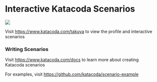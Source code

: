 # Interactive Katacoda Scenarios

[![](http://shields.katacoda.com/katacoda/takuya/count.svg)](https://www.katacoda.com/takuya "Get your profile on Katacoda.com")

Visit https://www.katacoda.com/takuya to view the profile and interactive scenarios

### Writing Scenarios
Visit https://www.katacoda.com/docs to learn more about creating Katacoda scenarios

For examples, visit https://github.com/katacoda/scenario-example
